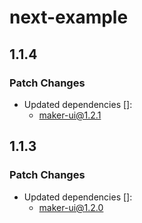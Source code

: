 # next-example

## 1.1.4

### Patch Changes

- Updated dependencies []:
  - maker-ui@1.2.1

## 1.1.3

### Patch Changes

- Updated dependencies []:
  - maker-ui@1.2.0
